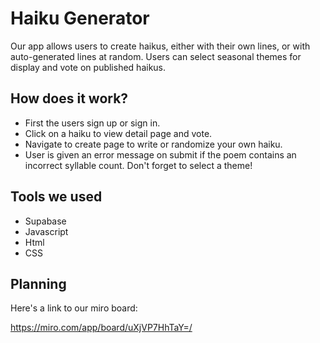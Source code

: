 # Haiku Generator

Our app allows users to create haikus, either with their own lines, or with auto-generated lines at random. Users can select seasonal themes for display and vote on published haikus.

## How does it work?

-   First the users sign up or sign in.
-   Click on a haiku to view detail page and vote.
-   Navigate to create page to write or randomize your own haiku.
-   User is given an error message on submit if the poem contains an incorrect syllable count. Don't forget to select a theme!

## Tools we used

-   Supabase
-   Javascript
-   Html
-   CSS

## Planning

Here's a link to our miro board:

https://miro.com/app/board/uXjVP7HhTaY=/
